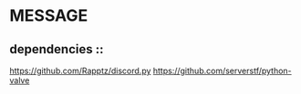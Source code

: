 # MESSAGE

## dependencies ::
https://github.com/Rapptz/discord.py
https://github.com/serverstf/python-valve
